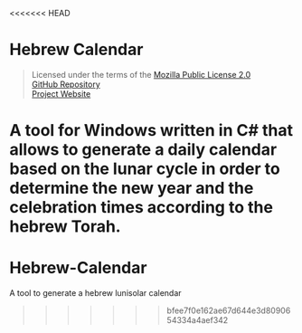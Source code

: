 <<<<<<< HEAD
# Hebrew Calendar

>Licensed under the terms of the [Mozilla Public License 2.0](LICENSE)<br/>
>[GitHub Repository](https://github.com/Ordisoftware/Hebrew-Calendar)<br/>
>[Project Website](http://www.ordisoftware.com/projects/hebrew-calendar)<br/>

A tool for Windows written in C# that allows to generate a daily calendar based on the lunar cycle in order to determine the new year and the celebration times according to the hebrew Torah.
=======
# Hebrew-Calendar
A tool to generate a hebrew lunisolar calendar
>>>>>>> bfee7f0e162ae67d644e3d8090654334a4aef342
